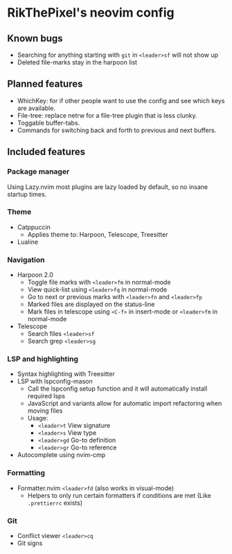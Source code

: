 # RikThePixel's neovim config

## Known bugs

- Searching for anything starting with `git` in `<leader>sf` will not show up
- Deleted file-marks stay in the harpoon list

## Planned features

- WhichKey: for if other people want to use the config and see which keys are available.
- File-tree: replace netrw for a file-tree plugin that is less clunky. 
- Toggable buffer-tabs.
- Commands for switching back and forth to previous and next buffers.

## Included features

### Package manager

Using Lazy.nvim most plugins are lazy loaded by default, so no insane startup times.

### Theme

- Catppuccin
    - Applies theme to: Harpoon, Telescope, Treesitter
- Lualine

### Navigation

- Harpoon 2.0
    - Toggle file marks with `<leader>fm` in normal-mode
    - View quick-list using `<leader>fq` in normal-mode
    - Go to next or previous marks with `<leader>fn` and `<leader>fp`
    - Marked files are displayed on the status-line
    - Mark files in telescope using  `<C-f>` in insert-mode or `<leader>fm` in normal-mode
- Telescope
    - Search files `<leader>sf`
    - Search grep `<leader>sg`

### LSP and highlighting

- Syntax highlighting with Treesitter
- LSP with lspconfig-mason
    - Call the lspconfig setup function and it will automatically install required lsps
    - JavaScript and variants allow for automatic import refactoring when moving files
    - Usage:
        - `<leader>t` View signature
        - `<leader>s` View type
        - `<leader>gd` Go-to definition
        - `<leader>gr` Go-to reference
- Autocomplete using nvim-cmp

### Formatting

- Formatter.nvim `<leader>fd` (also works in visual-mode)
    - Helpers to only run certain formatters if conditions are met (Like `.prettierrc` exists)

### Git

- Conflict viewer `<leader>cq`
- Git signs